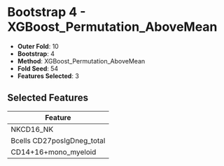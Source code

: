 # Bootstrap 4 - XGBoost_Permutation_AboveMean

- **Outer Fold**: 10
- **Bootstrap**: 4
- **Method**: XGBoost_Permutation_AboveMean
- **Fold Seed**: 54
- **Features Selected**: 3

## Selected Features

| Feature |
|---------|
| NKCD16_NK |
| Bcells CD27posIgDneg_total |
| CD14+16+mono_myeloid |
